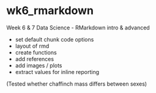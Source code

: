 # wk6_rmarkdown
Week 6 & 7 Data Science - RMarkdown intro & advanced

- set default chunk code options
- layout of rmd
- create functions
- add references
- add images / plots
- extract values for inline reporting

(Tested whether chaffinch mass differs between sexes)
